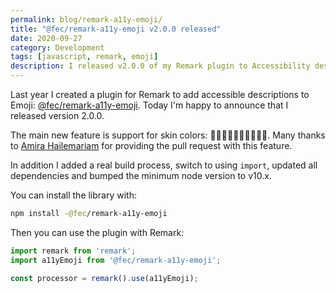 ```yaml
---
permalink: blog/remark-a11y-emoji/
title: "@fec/remark-a11y-emoji v2.0.0 released"
date: 2020-09-27
category: Development
tags: [javascript, remark, emoji]
description: I released v2.0.0 of my Remark plugin to Accessibility descriptions to Emoji
---
```


Last year I created a plugin for Remark to add accessible descriptions to Emoji: [@fec/remark-a11y-emoji](https://github.com/florianeckerstorfer/remark-a11y-emoji). Today I'm happy to announce that I released version 2.0.0.

The main new feature is support for skin colors: ✌🏿✌🏾✌🏽✌🏼✌🏻. Many thanks to [Amira Hailemariam](https://github.com/amirahaile) for providing the pull request with this feature.

In addition I added a real build process, switch to using `import`, updated all dependencies and bumped the minimum node version to v10.x.

You can install the library with:

```bash
npm install -@fec/remark-a11y-emoji
```

Then you can use the plugin with Remark:

```javascript
import remark from 'remark';
import a11yEmoji from '@fec/remark-a11y-emoji';

const processor = remark().use(a11yEmoji);
```
